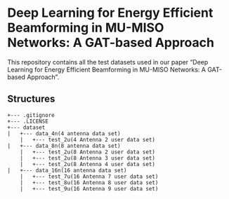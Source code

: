 # Deep Learning for Energy Efficient Beamforming in MU-MISO Networks: A GAT-based Approach

This repository contains all the test datasets used in our paper “Deep Learning for Energy Efficient Beamforming in MU-MISO Networks: A GAT-based Approach”.

## Structures
```
+--- .gitignore
+--- .LICENSE
+--- dataset
|   +--- data_4n(4 antenna data set)
    |   +--- test_2u(4 Antenna 2 user data set)
|   +--- data_8n(8 antenna data set)
    |   +--- test_2u(8 Antenna 2 user data set)
    |   +--- test_2u(8 Antenna 3 user data set)
    |   +--- test_2u(8 Antenna 4 user data set)
|   +--- data_16n(16 antenna data set)
    |   +--- test_7u(16 Antenna 7 user data set)
    |   +--- test_8u(16 Antenna 8 user data set)
    |   +--- test_9u(16 Antenna 9 user data set)
```